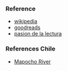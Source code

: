 
### Reference

* [wikipedia](https://es.wikipedia.org/wiki/Ram%C3%B3n_D%C3%ADaz_Eterovic)
* [goodreads](https://www.goodreads.com/book/show/13227044-el-ojo-del-alma)
* [pasion de la lectura](https://pasiondelalectura.wordpress.com/2019/10/20/el-ojo-del-alma-7-de-ramon-diaz-eterovic/)

### References Chile

* [Mapocho River](https://en.wikipedia.org/wiki/Mapocho_River)
